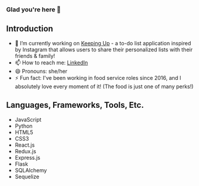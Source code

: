 ### Glad you're here 👋

<!--
**bellaignacio/bellaignacio** is a ✨ _special_ ✨ repository because its `README.md` (this file) appears on your GitHub profile.

Here are some ideas to get you started:

- 🔭 I’m currently working on ...
- 🌱 I’m currently learning ...
- 👯 I’m looking to collaborate on ...
- 🤔 I’m looking for help with ...
- 💬 Ask me about ...
- 📫 How to reach me: ...
- 😄 Pronouns: ...
- ⚡ Fun fact: ...
-->

## Introduction

- 🔭 I’m currently working on [Keeping Up](https://keeping-up.onrender.com/) - a to-do list application inspired by Instagram that allows users to share their personalized lists with their friends & family!
- 📫 How to reach me: [LinkedIn](http://www.linkedin.com/in/aurora-ignacio)
- 😄 Pronouns: she/her
- ⚡ Fun fact: I've been working in food service roles since 2016, and I absolutely love every moment of it! (The food is just one of many perks!)

## Languages, Frameworks, Tools, Etc.

- JavaScript
- Python
- HTML5
- CSS3
- React.js
- Redux.js
- Express.js
- Flask
- SQLAlchemy
- Sequelize
